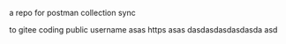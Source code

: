 a repo for postman collection sync

to gitee coding public username  asas https  asas
dasdasdasdasdasda
asd
